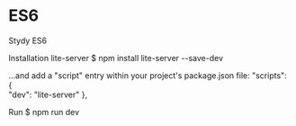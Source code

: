 # ES6
Stydy ES6

Installation lite-server
$ npm install lite-server --save-dev

...and add a "script" entry within your project's package.json file:
 "scripts": {    
    "dev": "lite-server"
  },
  
  Run
 $ npm run dev
